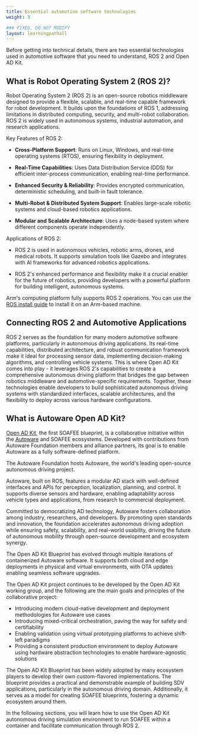 ```yaml
---
title: Essential automotive software technologies
weight: 3

### FIXED, DO NOT MODIFY
layout: learningpathall
---
```


Before getting into technical details, there are two essential technologies used in automotive software that you need to understand, ROS 2 and Open AD Kit.

## What is Robot Operating System 2 (ROS 2)? 

Robot Operating System 2 (ROS 2) is an open-source robotics middleware designed to provide a flexible, scalable, and real-time capable framework for robot development. It builds upon the foundations of ROS 1, addressing limitations in distributed computing, security, and multi-robot collaboration. ROS 2 is widely used in autonomous systems, industrial automation, and research applications.

Key Features of ROS 2:
- **Cross-Platform Support**: Runs on Linux, Windows, and real-time operating systems (RTOS), ensuring flexibility in deployment.

- **Real-Time Capabilities**: Uses Data Distribution Service (DDS) for efficient inter-process communication, enabling real-time performance.
	
- **Enhanced Security & Reliability**: Provides encrypted communication, deterministic scheduling, and built-in fault tolerance.
	
- **Multi-Robot & Distributed System Support**: Enables large-scale robotic systems and cloud-based robotics applications.
	
- **Modular and Scalable Architecture**: Uses a node-based system where different components operate independently.

Applications of ROS 2:

- ROS 2 is used in autonomous vehicles, robotic arms, drones, and medical robots. It supports simulation tools like Gazebo and integrates with AI frameworks for advanced robotics applications.

- ROS 2's enhanced performance and flexibility make it a crucial enabler for the future of robotics, providing developers with a powerful platform for building intelligent, autonomous systems.

Arm's computing platform fully supports ROS 2 operations. You can use the [ROS install guide](/install-guides/ros2/) to install it on an Arm-based machine.

## Connecting ROS 2 and Automotive Applications

ROS 2 serves as the foundation for many modern automotive software platforms, particularly in autonomous driving applications. Its real-time capabilities, distributed architecture, and robust communication framework make it ideal for processing sensor data, implementing decision-making algorithms, and controlling vehicle systems. This is where Open AD Kit comes into play - it leverages ROS 2's capabilities to create a comprehensive autonomous driving platform that bridges the gap between robotics middleware and automotive-specific requirements. Together, these technologies enable developers to build sophisticated autonomous driving systems with standardized interfaces, scalable architectures, and the flexibility to deploy across various hardware configurations.

## What is Autoware Open AD Kit?

[Open AD Kit](https://autoware.org/open-ad-kit/), the first SOAFEE blueprint, is a collaborative initiative within the [Autoware](https://autoware.org/) and SOAFEE ecosystems. Developed with contributions from Autoware Foundation members and alliance partners, its goal is to enable Autoware as a fully software-defined platform.

The Autoware Foundation hosts Autoware, the world's leading open-source autonomous driving project.

Autoware, built on ROS, features a modular AD stack with well-defined interfaces and APIs for perception, localization, planning, and control. It supports diverse sensors and hardware, enabling adaptability across vehicle types and applications, from research to commercial deployment.

Committed to democratizing AD technology, Autoware fosters collaboration among industry, researchers, and developers. By promoting open standards and innovation, the foundation accelerates autonomous driving adoption while ensuring safety, scalability, and real-world usability, driving the future of autonomous mobility through open-source development and ecosystem synergy.

The Open AD Kit Blueprint has evolved through multiple iterations of containerized Autoware software. It supports both cloud and edge deployments in physical and virtual environments, with OTA updates enabling seamless software upgrades.

The Open AD Kit project continues to be developed by the Open AD Kit working group, and the following are the main goals and principles of the collaborative project:
- Introducing modern cloud-native development and deployment methodologies for Autoware use cases
- Introducing mixed-critical orchestration, paving the way for safety and certifiability
- Enabling validation using virtual prototyping platforms to achieve shift-left paradigms
- Providing a consistent production environment to deploy Autoware using hardware abstraction technologies to enable hardware-agnostic solutions

The Open AD Kit Blueprint has been widely adopted by many ecosystem players to develop their own custom-flavored implementations. The blueprint provides a practical and demonstrable example of building SDV applications, particularly in the autonomous driving domain. Additionally, it serves as a model for creating SOAFEE blueprints, fostering a dynamic ecosystem around them.

In the following sections, you will learn how to use the Open AD Kit autonomous driving simulation environment to run SOAFEE within a container and facilitate communication through ROS 2.

